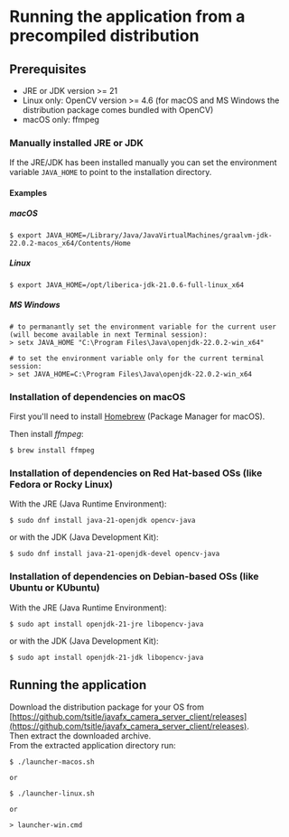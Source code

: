 # Running the application from a precompiled distribution

## Prerequisites

- JRE or JDK version >= 21
- Linux only: OpenCV version >= 4.6 (for macOS and MS Windows the distribution package comes bundled with OpenCV)
- macOS only: ffmpeg

### Manually installed JRE or JDK

If the JRE/JDK has been installed manually you can set the environment variable `JAVA_HOME` to point to the
installation directory.

#### Examples

##### macOS

```
$ export JAVA_HOME=/Library/Java/JavaVirtualMachines/graalvm-jdk-22.0.2-macos_x64/Contents/Home
```

##### Linux

```
$ export JAVA_HOME=/opt/liberica-jdk-21.0.6-full-linux_x64
```

##### MS Windows

```
# to permanantly set the environment variable for the current user (will become available in next Terminal session):
> setx JAVA_HOME "C:\Program Files\Java\openjdk-22.0.2-win_x64"

# to set the environment variable only for the current terminal session:
> set JAVA_HOME=C:\Program Files\Java\openjdk-22.0.2-win_x64
```

### Installation of dependencies on macOS

First you'll need to install [Homebrew](https://docs.brew.sh/Installation) (Package Manager for macOS).

Then install *ffmpeg*:

```
$ brew install ffmpeg
```

### Installation of dependencies on Red Hat-based OSs (like Fedora or Rocky Linux)

With the JRE (Java Runtime Environment):

```
$ sudo dnf install java-21-openjdk opencv-java
```

or with the JDK (Java Development Kit):

```
$ sudo dnf install java-21-openjdk-devel opencv-java
```

### Installation of dependencies on Debian-based OSs (like Ubuntu or KUbuntu)

With the JRE (Java Runtime Environment):

```
$ sudo apt install openjdk-21-jre libopencv-java
```

or with the JDK (Java Development Kit):

```
$ sudo apt install openjdk-21-jdk libopencv-java
```

## Running the application

Download the distribution package for your OS from [https://github.com/tsitle/javafx_camera_server_client/releases](https://github.com/tsitle/javafx_camera_server_client/releases).  
Then extract the downloaded archive.  
From the extracted application directory run:

```
$ ./launcher-macos.sh

or

$ ./launcher-linux.sh

or

> launcher-win.cmd
```
